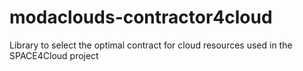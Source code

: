modaclouds-contractor4cloud
===========================

Library to select the optimal contract for cloud resources used in the SPACE4Cloud project
